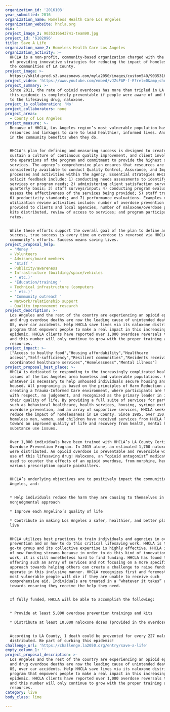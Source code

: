 ```yaml
---
organization_id: '2016103'
year_submitted: 2016
organization_name: Homeless Health Care Los Angeles
organization_website: hhcla.org
ein: ''
project_image_2: 9035316643741-team90.jpg
project_id: '6102096'
title: Save A Life
organization_name_2: Homeless Health Care Los Angeles
organization_activity: >-
  HHCLA is a non-profit, community-based organization charged with the mission
  of providing innovative strategies for reducing the impact of homelessness in
  the communities of LA County.
project_image: >-
  https://skild-prod.s3.amazonaws.com/myla2050/images/custom540/9035316643741-team90.jpg
project_video: 'https://www.youtube.com/embed/vJZsFAP-f-E?rel=0&amp;showinfo=0'
project_summary: >-
  Since 2011, the rate of opioid overdoses has more than tripled in LA County;
  this epidemic is completely preventable if people were aware of and had access
  to the lifesaving drug, naloxone.
project_is_collaboration: 'No'
project_collaborators: none
project_areas:
  - County of Los Angeles
project_measure: >-
  Because of HHCLA, Los Angeles region’s most vulnerable population has the
  resources and linkages to care to lead healthier, informed lives. And everyone
  in the community benefits when they do.


  HHCLA's plan for defining and measuring success is designed to create and
  sustain a culture of continuous quality improvement, and client involvement in
  the operations of the program and commitment to provide the highest quality
  services. The agency’s comprehensive plan ensures that resources are
  consistently available to conduct Quality Control, Assurance, and Improvement
  processes and activities within the agency. Essential strategies HHCLA uses to
  solicit feedback include: 1) conducting needs assessments to identify gaps in
  services or program needs; 2) administering client satisfaction surveys on a
  quarterly basis; 3) staff surveys/input; 4) conducting program evaluations to
  assess the effectiveness of the services being provided; 5) staff trainings;
  6) productivity standards; and 7) performance evaluations. Examples of
  utilization review activities include: number of overdose prevention trainings
  provided to clients and local agencies, number of naloxone/overdose prevention
  kits distributed, review of access to services; and program participation
  rates.


  While these efforts support the overall goal of the plan to define and measure
  success, true success is every time an overdose is reversed via HHCLA and the
  community’s efforts. Success means saving lives.
project_proposal_help:
  - 'Money '
  - Volunteers
  - Advisors/board members
  - 'Staff '
  - Publicity/awareness
  - Infrastructure (building/space/vehicles
  - ' etc.)'
  - 'Education/training '
  - Technical infrastructure (computers
  - ' etc.)'
  - 'Community outreach '
  - Network/relationship support
  - Quality improvement research
project_description: >-
  Los Angeles and the rest of the country are experiencing an opioid epidemic,
  and drug overdose deaths are now the leading cause of unintended death in the
  US, over car accidents. Help HHCLA save lives via its naloxone distribution
  program that empowers people to make a real impact in this increasing
  epidemic. HHCLA clients have reported over 1,000 overdose reversals to date
  and this number will only continue to grow with the proper training and
  resources.
project_impact: >-
  ["Access to healthy food","Housing affordability","Healthcare
  access","Self-sufficiency","Resilient communities","Residents receiving
  coordinated healthcare services","Homelessness","Mental illness"]
project_proposal_best_place: >-
  HHCLA is dedicated to responding to the increasingly complicated health care
  issues of the Los Angeles area homeless and vulnerable populations. HHCLA does
  whatever is necessary to help unhoused individuals secure housing and to stay
  housed. All programing is based on the principles of Harm Reduction and
  creating a Trauma-Informed Care environment, where participants are treated
  with respect, no judgement, and recognized as the primary leader in improving
  their quality of life. By providing a full suite of services for participants—
  such as behavioral healthcare, health services, housing, syringe exchange,
  overdose prevention, and an array of supportive services, HHCLA seeks to
  reduce the impact of homelessness in LA County. Since 1985, over 150,000
  homeless men, women, and children have received services from HHCLA leading
  toward an improved quality of life and recovery from health, mental health and
  substance use issues.


  Over 1,000 individuals have been trained with HHCLA’s LA County Certified
  Overdose Prevention Program. In 2015 alone, an estimated 1,700 naloxone kits
  were distributed. An opioid overdose is preventable and reversible with the
  use of this lifesaving drug! Naloxone, an “opioid antagonist” medication is
  used to counter the effects of an opioid overdose, from morphine, heroin, or
  various prescription opiate painkillers.


  HHCLA’s underlying objectives are to positively impact the communities of Los
  Angeles, and:


  * Help individuals reduce the harm they are causing to themselves in a
  nonjudgmental approach

  * Improve each Angelino’s quality of life

  * Contribute in making Los Angeles a safer, healthier, and better place to
  live


  HHCLA utilizes best practices to train individuals and agencies in overdose
  prevention and on how to do this critical lifesaving work. HHCLA is to the
  go-to group and its collective expertise is highly effective. HHCLA is in need
  of new funding streams because in order to do this kind of innovation and
  work, it is still nonetheless hard to find funding. HHCLA has found that
  offering such an array of services and not focusing on a more specific one-way
  approach towards helping others can create a challenge to raise funds to
  operate in this inclusive manner. HHCLA recognizes first and foremost that the
  most vulnerable people will die if they are unable to receive such
  comprehensive aid. Individuals are treated in a “whatever it takes” approach
  towards ensuring they receive the help they need. 


  If fully funded, HHCLA will be able to accomplish the following: 


  * Provide at least 5,000 overdose prevention trainings and kits 

  * Distribute at least 10,000 naloxone doses (provided in the overdose kit)


  According to LA County, 1 death could be prevented for every 227 naloxone kits
  distributed. Be part of curbing this epidemic!
challenge_url: 'https://challenge.la2050.org/entry/save-a-life'
empty_column_1: ''
project_proposal_description: >-
  Los Angeles and the rest of the country are experiencing an opioid epidemic,
  and drug overdose deaths are now the leading cause of unintended death in the
  US, over car accidents. Help HHCLA save lives via its naloxone distribution
  program that empowers people to make a real impact in this increasing
  epidemic. HHCLA clients have reported over 1,000 overdose reversals to date
  and this number will only continue to grow with the proper training and
  resources.
category: live
body_class: lime

---
```

